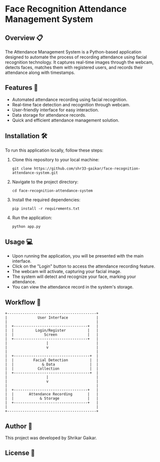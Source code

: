 # Face Recognition Attendance Management System

## Overview 📋

The Attendance Management System is a Python-based application designed to automate the process of recording attendance using facial recognition technology. It captures real-time images through the webcam, detects faces, matches them with registered users, and records their attendance along with timestamps.

## Features 🚀

- Automated attendance recording using facial recognition.
- Real-time face detection and recognition through webcam.
- User-friendly interface for easy interaction.
- Data storage for attendance records.
- Quick and efficient attendance management solution.

## Installation 🛠️

To run this application locally, follow these steps:

1. Clone this repository to your local machine:

    ```
    git clone https://github.com/shr33-gaikar/face-recognition-attendance-system.git
    ```

2. Navigate to the project directory:

    ```
    cd face-recognition-attendance-system
    ```

3. Install the required dependencies:

    ```
    pip install -r requirements.txt
    ```

4. Run the application:

    ```
    python app.py
    ```

## Usage 💻

- Upon running the application, you will be presented with the main interface.
- Click on the "Login" button to access the attendance recording feature.
- The webcam will activate, capturing your facial image.
- The system will detect and recognize your face, marking your attendance.
- You can view the attendance record in the system's storage.

## Workflow 🧱

```
+-----------------------------------------+
|              User Interface             |
|                                         |
|  +----------------------------------+   |
|  |          Login/Register          |   |
|  |              Screen              |   |
|  +----------------------------------+   |
|                  |                      |
|                  v                      |
|                                         |
|  +-----------------------------------+  |
|  |         Facial Detection          |  |
|  |             & Data                |  |
|  |           Collection              |  |
|  +-----------------------------------+  |
|                  |                      | 
|                  v                      | 
|                                         |
|  +----------------------------------+   |
|  |       Attendance Recording       |   |
|  |            & Storage             |   |
|  +----------------------------------+   |
|                                         |
+-----------------------------------------+
```

## Author 👤

This project was developed by Shrikar Gaikar.

## License 📄


